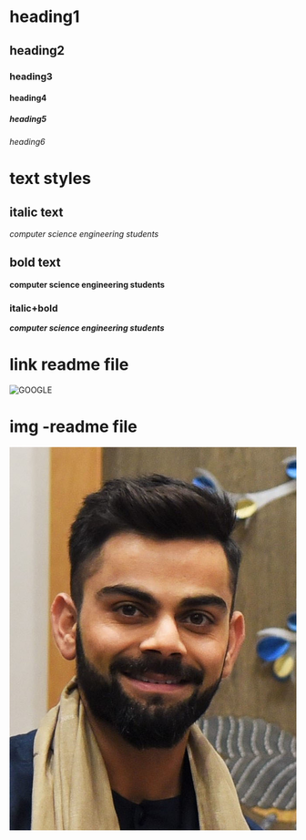 # heading1
## heading2
### heading3
#### heading4
##### heading5
###### heading6

# text styles
## italic text
*computer science engineering students* 

## bold text
**computer science engineering students**

### italic+bold
***computer science engineering students***

# link readme file
![GOOGLE]("www.google.com")

# img -readme file
![Virat_Kohli](Virat_Kohli.jpg)
